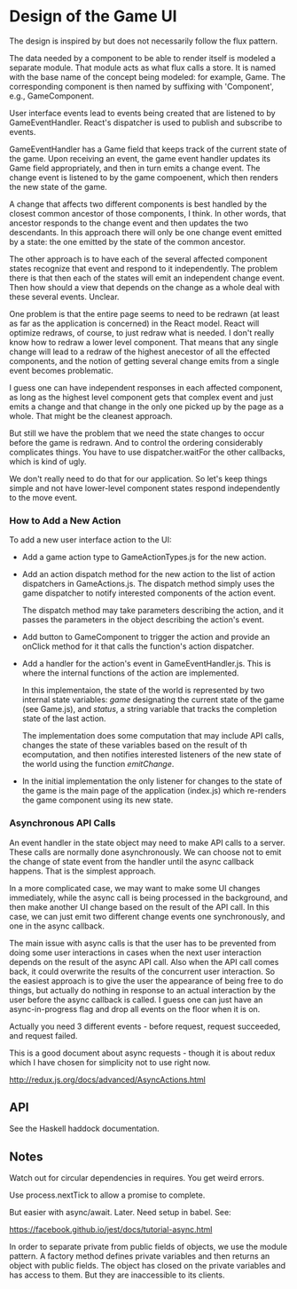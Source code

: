 
# Design of the Game UI

The design is inspired by but does not necessarily follow the flux pattern.

The data needed by a component to be able to render itself is modeled
a separate module. That module acts as what flux calls a store. 
It is named with the base name of the concept being modeled: for example,
Game. The corresponding component is then named by suffixing with 'Component',
e.g., GameComponent.

User interface events lead to events being created that are listened to 
by GameEventHandler. React's dispatcher is used to publish
and subscribe to events.

GameEventHandler has a Game field that keeps track of the current state of the
game. Upon receiving an event, the game event handler updates its Game field 
appropriately, and then in turn emits a change event. The change event is 
listened to by the game compoenent, which then renders the new state of
the game.

A change that affects two different components is best handled by 
the closest common ancestor of those components, I think. In other 
words, that ancestor responds to the change event and then updates 
the two descendants. In this approach there will only be one 
change event emitted by a state: the one emitted by the state 
of the common ancestor. 

The other approach is to have each of the several affected component
states recognize that event and respond to it independently. The problem there 
is that then each of the states will emit an independent change event.
Then how should a view that depends on the change as a whole deal with
these several events. Unclear.

One problem is that the entire page seems to need to be redrawn 
(at least as far as the application is concerned) in the React model.
React will optimize redraws, of course, to just redraw what is needed.
I don't really know how to redraw a lower level component. That means
that any single change will lead to a redraw of the highest anecestor
of all the effected components, and the notion of getting several 
change emits from a single event becomes problematic.

I guess one can have independent responses in each affected component,
as long as the highest level component gets that complex event and 
just emits a change and that change in the only one picked up by the 
page as a whole. That might be the cleanest approach.

But still we have the problem that we need the state changes to occur
before the game is redrawn. And to control the ordering considerably
complicates things. You have to use dispatcher.waitFor the other callbacks,
which is kind of ugly.

We don't really need to do that for our application. So let's
keep things simple and not have lower-level component states
respond independently to the move event.

### How to Add a New Action

To add a new user interface action to the UI:

- Add a game action type to GameActionTypes.js for the new action.

- Add an action dispatch method for the new action to the list of action
  dispatchers in GameActions.js. The dispatch method simply uses the game
  dispatcher to notify interested components of the action event.

  The dispatch method may take parameters describing the action, and it passes
  the parameters in the object describing the action's event.

- Add button to GameComponent to trigger the action and provide an onClick
  method for it that calls the function's action dispatcher.

- Add a handler for the action's event in GameEventHandler.js. This 
  is where the internal functions of the action are implemented.
  
  In this implementaion, the state of the world is represented 
  by two internal state variables: _game_ designating the current
  state of the game (see Game.js), and _status_, a string variable
  that tracks the completion state of the last action.
  
  The implementation does some computation that may include API
  calls, changes the state of these variables based on the
  result of th ecomputation, and then notifies interested 
  listeners of the new state of the world using the function
  _emitChange_.

- In the initial implementation the only listener for changes
  to the state of the game is the main page of the application
  (index.js) which re-renders the game component using its new state.

### Asynchronous API Calls

An event handler in the state object may need to make API calls
to a server. These calls are normally done asynchronously. We can choose
not to emit the change of state event from the handler until the 
async callback happens. That is the simplest approach. 

In a more complicated case, we may want to make some UI changes immediately,
while the async call is being processed in the background, and then
make another UI change based on the result of the API call. In this case,
we can just emit two different change events one synchronously, 
and one in the async callback.

The main issue with async calls is that the user has to be prevented 
from doing some user interactions in cases when the next user interaction
depends on the result of the async API call. 
Also when the API call comes back, it could overwrite 
the results of the concurrent user interaction. So the easiest approach
is to give the user the appearance of being free to do things, but 
actually do nothing in response to an actual interaction by the user
before the async callback is called. I guess one can just have an
async-in-progress flag and drop all events on the floor when it is on.

Actually you need 3 different events - before request, 
request succeeded, and request failed.

This is a good document about async requests - though it is about redux
which I have chosen for simplicity not to use right now.

http://redux.js.org/docs/advanced/AsyncActions.html

## API

See the Haskell haddock documentation.

## Notes

Watch out for circular dependencies in requires. You get weird errors.

Use process.nextTick to allow a promise to complete.

But easier with async/await. Later. Need setup in babel. See:

https://facebook.github.io/jest/docs/tutorial-async.html

In order to separate private from public fields of objects, we use the module
pattern. A factory method defines private variables and then returns an object
with public fields. The object has closed on the private variables and has
access to them.  But they are inaccessible to its clients.
